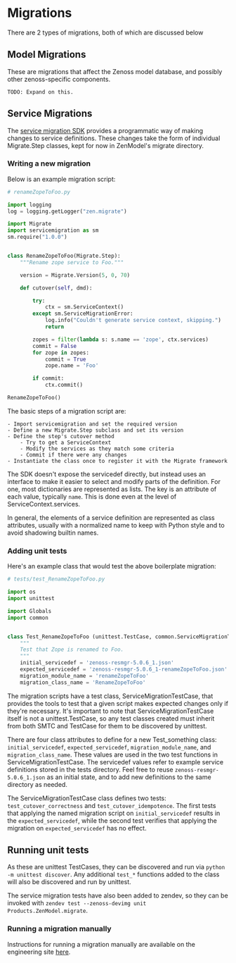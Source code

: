 # Migrations

There are 2 types of migrations, both of which are discussed below

## Model Migrations

These are migrations that affect the Zenoss model database, and possibly other zenoss-specific components.
```
TODO: Expand on this.
```

## Service Migrations

The [service migration SDK](https://github.com/control-center/service-migration/) provides
a programmatic way of making changes to service definitions.
These changes take the form of individual Migrate.Step classes, kept for now in ZenModel's migrate directory.

### Writing a new migration
Below is an example migration script:

``` python
# renameZopeToFoo.py

import logging
log = logging.getLogger("zen.migrate")

import Migrate
import servicemigration as sm
sm.require("1.0.0")


class RenameZopeToFoo(Migrate.Step):
    """Rename zope service to Foo."""

    version = Migrate.Version(5, 0, 70)

    def cutover(self, dmd):

        try:
            ctx = sm.ServiceContext()
        except sm.ServiceMigrationError:
            log.info("Couldn't generate service context, skipping.")
            return

        zopes = filter(lambda s: s.name == 'zope', ctx.services)
        commit = False
        for zope in zopes:
            commit = True
            zope.name = 'Foo'

        if commit:
            ctx.commit()

RenameZopeToFoo()
```

The basic steps of a migration script are:

    - Import servicemigration and set the required version
    - Define a new Migrate.Step subclass and set its version
    - Define the step's cutover method
        - Try to get a ServiceContext
        - Modify the services as they match some criteria
        - Commit if there were any changes
    - Instantiate the class once to register it with the Migrate framework


The SDK doesn't expose the servicedef directly, but instead uses an interface to make it easier to select and modify parts of the definition.
For one, most dictionaries are represented as lists. The key is an attribute of each value, typically `name`.
This is done even at the level of ServiceContext.services.

In general, the elements of a service definition are represented as class attributes, usually with a normalized name to keep with Python style and to avoid shadowing builtin names.


### Adding unit tests
Here's an example class that would test the above boilerplate migration:

``` python
# tests/test_RenameZopeToFoo.py

import os
import unittest

import Globals
import common


class Test_RenameZopeToFoo (unittest.TestCase, common.ServiceMigrationTestCase):
    """
    Test that Zope is renamed to Foo.
    """
    initial_servicedef = 'zenoss-resmgr-5.0.6_1.json'
    expected_servicedef = 'zenoss-resmgr-5.0.6_1-renameZopeToFoo.json'
    migration_module_name = 'renameZopeToFoo'
    migration_class_name = 'RenameZopeToFoo'

```

The migration scripts have a test class, ServiceMigrationTestCase, that provides the tools to test that a given script makes expected changes only if they're necessary.
It's important to note that ServiceMigrationTestCase itself is not a unittest.TestCase, so any test classes created must inherit from both SMTC and TestCase for them to be discovered by unittest.

There are four class attributes to define for a new Test\_something class: `initial_servicedef`, `expected_servicedef`, `migration_module_name`, and `migration_class_name`.
These values are used in the two test functions in ServiceMigrationTestCase.
The servicedef values refer to example service definitions stored in the tests directory.
Feel free to reuse `zenoss-resmgr-5.0.6_1.json` as an initial state, and to add new definitions to the same directory as needed.

The ServiceMigrationTestCase class defines two tests: `test_cutover_correctness` and `test_cutover_idempotence`.
The first tests that applying the named migration script on `initial_servicedef` results in the `expected_servicedef`, while the second test verifies that applying the migration on `expected_servicedef` has no effect.


## Running unit tests
As these are unittest TestCases, they can be discovered and run via `python -m unittest discover`.
Any additional `test_*` functions added to the class will also be discovered and run by unittest.

The service migration tests have also been added to zendev, so they can be invoked with `zendev test --zenoss-devimg unit Products.ZenModel.migrate`.

### Running a migration manually

Instructions for running a migration manually are available on the engineering site [here](https://sites.google.com/a/zenoss.com/engineering/home/faq/work-with-rm/howtorunzenmigrate).

